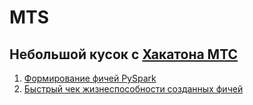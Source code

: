 # MTS
## Небольшой кусок с [Хакатона МТС](https://ods.ai/competitions/mtsmlcup)

1) [Формирование фичей PySpark](create-features.ipynb)  
2) [Быстрый чек жизнеспособности созданных фичей](feat-fast-check.ipynb)
